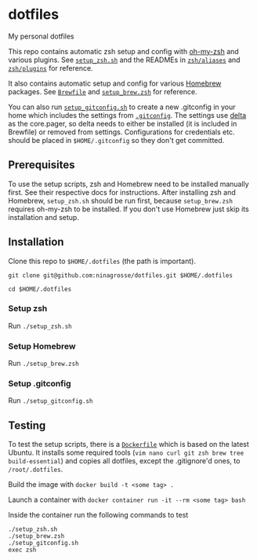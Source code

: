 # dotfiles
My personal dotfiles

This repo contains automatic zsh setup and config with [oh-my-zsh](https://github.com/ohmyzsh/ohmyzsh) and various plugins. See [`setup_zsh.sh`](setup_zsh.sh) and the READMEs in [`zsh/aliases`](zsh/aliases/) and [`zsh/plugins`](zsh/plugins/) for reference.

It also contains automatic setup and config for various [Homebrew](https://brew.sh/) packages. See [`Brewfile`](Brewfile) and [`setup_brew.zsh`](setup_brew.zsh) for reference.

You can also run [`setup_gitconfig.sh`](setup_gitconfig.sh) to create a new .gitconfig in your home which includes the settings from [`.gitconfig`](.gitconfig). The settings use [delta](https://dandavison.github.io/delta/installation.html) as the core.pager, so delta needs to either be installed (it is included in Brewfile) or removed from settings. Configurations for credentials etc. should be placed in `$HOME/.gitconfig` so they don't get committed.

## Prerequisites
To use the setup scripts, zsh and Homebrew need to be installed manually first. See their respective docs for instructions. After installing zsh and Homebrew, `setup_zsh.sh` should be run first, because `setup_brew.zsh` requires oh-my-zsh to be installed. If you don't use Homebrew just skip its installation and setup.

## Installation
Clone this repo to `$HOME/.dotfiles` (the path is important).
```shell
git clone git@github.com:ninagrosse/dotfiles.git $HOME/.dotfiles

cd $HOME/.dotfiles
```

### Setup zsh
Run `./setup_zsh.sh`

### Setup Homebrew
Run `./setup_brew.zsh`

### Setup .gitconfig
Run `./setup_gitconfig.sh`

## Testing
To test the setup scripts, there is a [`Dockerfile`](Dockerfile) which is based on the latest Ubuntu. It installs some required tools (`vim nano curl git zsh brew tree build-essential`) and copies all dotfiles, except the .gitignore'd ones, to `/root/.dotfiles`.

Build the image with `docker build -t <some tag> .`

Launch a container with `docker container run -it --rm <some tag> bash`

Inside the container run the following commands to test

```shell
./setup_zsh.sh
./setup_brew.zsh
./setup_gitconfig.sh
exec zsh
```
